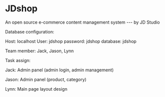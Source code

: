 JDshop
======

An open source e-commerce content management system --- by JD Studio


Database configuration:

Host: localhost
User: jdshop
password: jdshop
database: jdshop


Team member: Jack, Jason, Lynn

Task assign:

Jack: Admin panel (admin login, admin management)


Jason: Admin panel (product, category)


Lynn: Main page layout design



